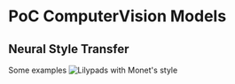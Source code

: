# PoC ComputerVision Models
## Neural Style Transfer
Some examples
![Lilypads with Monet's style](images/style_transfer_1.png)

